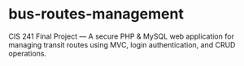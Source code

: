 # bus-routes-management
CIS 241 Final Project — A secure PHP &amp; MySQL web application for managing transit routes using MVC, login authentication, and CRUD operations.
